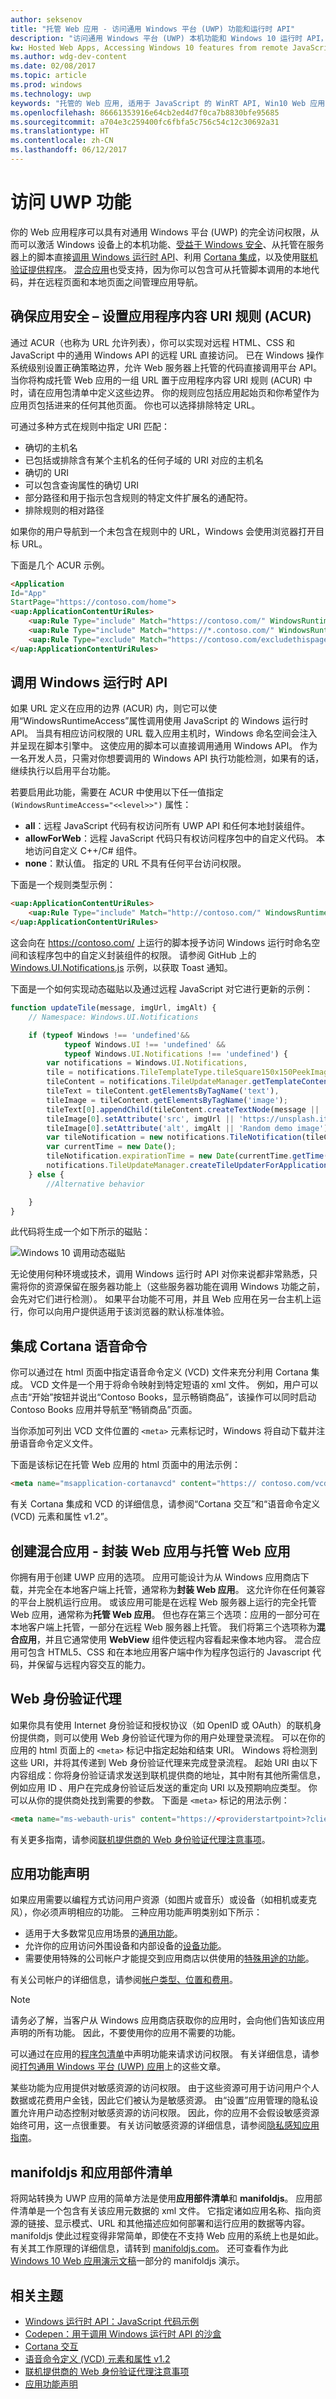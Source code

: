 ```yaml
---
author: seksenov
title: "托管 Web 应用 - 访问通用 Windows 平台 (UWP) 功能和运行时 API"
description: "访问通用 Windows 平台 (UWP) 本机功能和 Windows 10 运行时 API，包括 Cortona 语音命令、动态磁贴、用于实现安全的 ACUR、OpenID、OAuth 以及来自远程 JavaScript 中的全部内容。"
kw: Hosted Web Apps, Accessing Windows 10 features from remote JavaScript, Building a Win10 Web Application, Windows JavaScript Apps, Microsoft Web Apps, HTML5 app for PC, ACUR URI Rules for Windows App, Call Live Tiles with web app, Use Cortana with web app, Access Cortana from website, msapplication-cortanavcd
ms.author: wdg-dev-content
ms.date: 02/08/2017
ms.topic: article
ms.prod: windows
ms.technology: uwp
keywords: "托管的 Web 应用, 适用于 JavaScript 的 WinRT API, Win10 Web 应用, Windows JavaScript 应用, ApplicationContentUriRules, ACUR, msapplication-cortanavcd, 适用于 Web 应用的 Cortana"
ms.openlocfilehash: 86661353916e64cb2ed4d7f0ca7b8830bfe95685
ms.sourcegitcommit: a704e3c259400fc6fbfa5c756c54c12c30692a31
ms.translationtype: HT
ms.contentlocale: zh-CN
ms.lasthandoff: 06/12/2017
---
```

# <a name="accessing-uwp-features"></a>访问 UWP 功能

你的 Web 应用程序可以具有对通用 Windows 平台 (UWP) 的完全访问权限，从而可以激活 Windows 设备上的本机功能、[受益于 Windows 安全](#keep-your-app-secure--setting-application-content-uri-rules-acurs)、从托管在服务器上的脚本直接[调用 Windows 运行时 API](#call-windows-runtime-apis)、利用 [Cortana 集成](#integrate-cortana-voice-commands)，以及使用[联机验证提供程序](#web-authentication-broker)。 [混合应用](##create-hybrid-apps--packaged-web-apps-vs-hosted-web-apps)也受支持，因为你可以包含可从托管脚本调用的本地代码，并在远程页面和本地页面之间管理应用导航。

## <a name="keep-your-app-secure--setting-application-content-uri-rules-acurs"></a>确保应用安全 – 设置应用程序内容 URI 规则 (ACUR)

通过 ACUR（也称为 URL 允许列表），你可以实现对远程 HTML、CSS 和 JavaScript 中的通用 Windows API 的远程 URL 直接访问。 已在 Windows 操作系统级别设置正确策略边界，允许 Web 服务器上托管的代码直接调用平台 API。 当你将构成托管 Web 应用的一组 URL 置于应用程序内容 URI 规则 (ACUR) 中时，请在应用包清单中定义这些边界。 你的规则应包括应用起始页和你希望作为应用页包括进来的任何其他页面。 你也可以选择排除特定 URL。

可通过多种方式在规则中指定 URI 匹配：

- 确切的主机名
- 已包括或排除含有某个主机名的任何子域的 URI 对应的主机名
- 确切的 URI
- 可以包含查询属性的确切 URI
- 部分路径和用于指示包含规则的特定文件扩展名的通配符。
- 排除规则的相对路径

如果你的用户导航到一个未包含在规则中的 URL，Windows 会使用浏览器打开目标 URL。

下面是几个 ACUR 示例。

```HTML
<Application
Id="App"
StartPage="https://contoso.com/home">
<uap:ApplicationContentUriRules>
    <uap:Rule Type="include" Match="https://contoso.com/" WindowsRuntimeAccess="all" />
    <uap:Rule Type="include" Match="https://*.contoso.com/" WindowsRuntimeAccess="all" />
    <uap:Rule Type="exclude" Match="https://contoso.com/excludethispage.aspx" />
</uap:ApplicationContentUriRules>
```

## <a name="call-windows-runtime-apis"></a>调用 Windows 运行时 API

如果 URL 定义在应用的边界 (ACUR) 内，则它可以使用“WindowsRuntimeAccess”属性调用使用 JavaScript 的 Windows 运行时 API。 当具有相应访问权限的 URL 载入应用主机时，Windows 命名空间会注入并呈现在脚本引擎中。 这使应用的脚本可以直接调用通用 Windows API。 作为一名开发人员，只需对你想要调用的 Windows API 执行功能检测，如果有的话，继续执行以启用平台功能。

若要启用此功能，需要在 ACUR 中使用以下任一值指定 `(WindowsRuntimeAccess="<<level>>")` 属性：

- **all**：远程 JavaScript 代码有权访问所有 UWP API 和任何本地封装组件。
- **allowForWeb**：远程 JavaScript 代码只有权访问程序包中的自定义代码。 本地访问自定义 C++/C# 组件。
- **none**：默认值。 指定的 URL 不具有任何平台访问权限。

下面是一个规则类型示例：

```HTML
<uap:ApplicationContentUriRules>
    <uap:Rule Type="include" Match="http://contoso.com/" WindowsRuntimeAccess="all"  />
</uap:ApplicationContentUriRules>
```

这会向在 https://contoso.com/ 上运行的脚本授予访问 Windows 运行时命名空间和该程序包中的自定义封装组件的权限。 请参阅 GitHub 上的 [Windows.UI.Notifications.js](https://gist.github.com/Gr8Gatsby/3d471150e5b317eb1813#file-windows-ui-notifications-js) 示例，以获取 Toast 通知。

下面是一个如何实现动态磁贴以及通过远程 JavaScript 对它进行更新的示例：

```Javascript
function updateTile(message, imgUrl, imgAlt) {
    // Namespace: Windows.UI.Notifications

    if (typeof Windows !== 'undefined'&&
            typeof Windows.UI !== 'undefined' &&
            typeof Windows.UI.Notifications !== 'undefined') {  
        var notifications = Windows.UI.Notifications,
        tile = notifications.TileTemplateType.tileSquare150x150PeekImageAndText01,
        tileContent = notifications.TileUpdateManager.getTemplateContent(tile),
        tileText = tileContent.getElementsByTagName('text'),
        tileImage = tileContent.getElementsByTagName('image');  
        tileText[0].appendChild(tileContent.createTextNode(message || 'Demo Message'));
        tileImage[0].setAttribute('src', imgUrl || 'https://unsplash.it/150/150/?random');
        tileImage[0].setAttribute('alt', imgAlt || 'Random demo image');    
        var tileNotification = new notifications.TileNotification(tileContent);
        var currentTime = new Date();
        tileNotification.expirationTime = new Date(currentTime.getTime() + 600 * 1000);
        notifications.TileUpdateManager.createTileUpdaterForApplication().update(tileNotification);
    } else {
        //Alternative behavior

    }
}
```

此代码将生成一个如下所示的磁贴：

![Windows 10 调用动态磁贴](images/hwa-to-uwp/hwa_livetile.png)

无论使用何种环境或技术，调用 Windows 运行时 API 对你来说都非常熟悉，只需将你的资源保留在服务器功能上（这些服务器功能在调用 Windows 功能之前，会先对它们进行检测）。 如果平台功能不可用，并且 Web 应用在另一台主机上运行，你可以向用户提供适用于该浏览器的默认标准体验。

## <a name="integrate-cortana-voice-commands"></a>集成 Cortana 语音命令

你可以通过在 html 页面中指定语音命令定义 (VCD) 文件来充分利用 Cortana 集成。 VCD 文件是一个用于将命令映射到特定短语的 xml 文件。 例如，用户可以点击“开始”按钮并说出“Contoso Books，显示畅销商品”，该操作可以同时启动 Contoso Books 应用并导航至“畅销商品”页面。

当你添加可列出 VCD 文件位置的 `<meta>` 元素标记时，Windows 将自动下载并注册语音命令定义文件。

下面是该标记在托管 Web 应用的 html 页面中的用法示例：

```HTML
<meta name="msapplication-cortanavcd" content="https:// contoso.com/vcd.xml"/>
```

有关 Cortana 集成和 VCD 的详细信息，请参阅“Cortana 交互”和“语音命令定义 (VCD) 元素和属性 v1.2”。

## <a name="create-hybrid-apps--packaged-web-apps-vs-hosted-web-apps"></a>创建混合应用 - 封装 Web 应用与托管 Web 应用

你拥有用于创建 UWP 应用的选项。 应用可能设计为从 Windows 应用商店下载，并完全在本地客户端上托管，通常称为**封装 Web 应用**。 这允许你在任何兼容的平台上脱机运行应用。 或该应用可能是在远程 Web 服务器上运行的完全托管 Web 应用，通常称为**托管 Web 应用**。 但也存在第三个选项：应用的一部分可在本地客户端上托管，一部分在远程 Web 服务器上托管。 我们将第三个选项称为**混合应用**，并且它通常使用 **WebView** 组件使远程内容看起来像本地内容。 混合应用可包含 HTML5、CSS 和在本地应用客户端中作为程序包运行的 Javascript 代码，并保留与远程内容交互的能力。

## <a name="web-authentication-broker"></a>Web 身份验证代理

如果你具有使用 Internet 身份验证和授权协议（如 OpenID 或 OAuth）的联机身份提供商，则可以使用 Web 身份验证代理为你的用户处理登录流程。 可以在你的应用的 html 页面上的 `<meta>` 标记中指定起始和结束 URI。 Windows 将检测到这些 URI，并将其传递到 Web 身份验证代理来完成登录流程。 起始 URI 由以下内容组成：你将身份验证请求发送到联机提供商的地址，其中附有其他所需信息，例如应用 ID 、用户在完成身份验证后发送的重定向 URI 以及预期响应类型。 你可以从你的提供商处找到需要的参数。 下面是 `<meta>` 标记的用法示例：

```HTML
<meta name="ms-webauth-uris" content="https://<providerstartpoint>?client_id=<clientid>&response_type=token, https://<appendpoint>"/>
```

有关更多指南，请参阅[联机提供商的 Web 身份验证代理注意事项](../security/web-authentication-broker.md)。

## <a name="app-capability-declarations"></a>应用功能声明

如果应用需要以编程方式访问用户资源（如图片或音乐）或设备（如相机或麦克风），你必须声明相应的功能。 三种应用功能声明类别如下所示： 

- 适用于大多数常见应用场景的[通用功能](https://docs.microsoft.com/en-us/windows/uwp/packaging/app-capability-declarations#general-use-capabilities)。 
- 允许你的应用访问外围设备和内部设备的[设备功能](https://docs.microsoft.com/en-us/windows/uwp/packaging/app-capability-declarations#device-capabilities)。 
- 需要使用特殊的公司帐户才能提交到应用商店以供使用的[特殊用途的功能](https://docs.microsoft.com/en-us/windows/uwp/packaging/app-capability-declarations#special-and-restricted-capabilities)。 

有关公司帐户的详细信息，请参阅[帐户类型、位置和费用](https://docs.microsoft.com/en-us/windows/uwp/publish/account-types-locations-and-fees)。

> [!NOTE]
> 请务必了解，当客户从 Windows 应用商店获取你的应用时，会向他们告知该应用声明的所有功能。 因此，不要使用你的应用不需要的功能。

可以通过在应用的[程序包清单](https://docs.microsoft.com/en-us/uwp/schemas/appxpackage/appx-package-manifest)中声明功能来请求访问权限。 有关详细信息，请参阅[打包通用 Windows 平台 (UWP) 应用](https://docs.microsoft.com/en-us/windows/uwp/packaging/index)上的这些文章。

某些功能为应用提供对敏感资源的访问权限。 由于这些资源可用于访问用户个人数据或花费用户金钱，因此它们被认为是敏感资源。 由“设置”应用管理的隐私设置允许用户动态控制对敏感资源的访问权限。 因此，你的应用不会假设敏感资源始终可用，这一点很重要。 有关访问敏感资源的详细信息，请参阅[隐私感知应用指南](https://msdn.microsoft.com/library/windows/apps/hh768223.aspx)。

## <a name="manifoldjs-and-the-app-manifest"></a>manifoldjs 和应用部件清单

将网站转换为 UWP 应用的简单方法是使用**应用部件清单**和 **manifoldjs**。 应用部件清单是一个包含有关该应用元数据的 xml 文件。 它指定诸如应用名称、指向资源的链接、显示模式、URL 和其他描述应如何部署和运行应用的数据等内容。 manifoldjs 使此过程变得非常简单，即使在不支持 Web 应用的系统上也是如此。 有关其工作原理的详细信息，请转到 [manifoldjs.com](http://www.manifoldjs.com/)。 还可查看作为此 [Windows 10 Web 应用演示文稿](http://channel9.msdn.com/Events/WebPlatformSummit/2015/Hosted-web-apps-and-web-platform-innovations?wt.mc_id=relatedsession)一部分的 manifoldjs 演示。

## <a name="related-topics"></a>相关主题
- [Windows 运行时 API：JavaScript 代码示例](https://microsoft.github.io/WindowsRuntimeAPIs_Javascript_snippets/)
- [Codepen：用于调用 Windows 运行时 API 的沙盒](http://codepen.io/seksenov/pen/wBbVyb/)
- [Cortana 交互](https://developer.microsoft.com/en-us/cortana)
- [语音命令定义 (VCD) 元素和属性 v1.2](https://msdn.microsoft.com/library/windows/apps/dn954977.aspx)
- [联机提供商的 Web 身份验证代理注意事项](https://docs.microsoft.com/en-us/windows/uwp/security/web-authentication-broker)
- [应用功能声明](https://docs.microsoft.com/en-us/windows/uwp/packaging/app-capability-declarations)

